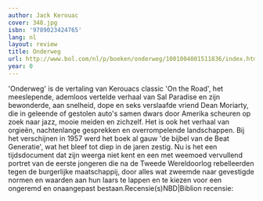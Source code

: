 ```yaml
---
author: Jack Kerouac
cover: 348.jpg
isbn: '9789023424765'
lang: nl
layout: review
title: Onderweg
url: http://www.bol.com/nl/p/boeken/onderweg/1001004001511836/index.html
year: 0
---
```

'Onderweg' is de vertaling van Kerouacs classic 'On the Road', het meeslepende, ademloos vertelde verhaal van Sal Paradise en zijn bewonderde, aan snelheid, dope en seks verslaafde vriend Dean Moriarty, die in geleende of gestolen auto's samen dwars door Amerika scheuren op zoek naar jazz, mooie meiden en zichzelf. Het is ook het verhaal van orgieën, nachtenlange gesprekken en overrompelende landschappen. Bij het verschijnen in 1957 werd het boek al gauw 'de bijbel van de Beat Generatie', wat het bleef tot diep in de jaren zestig. Nu is het een tijdsdocument dat zijn weerga niet kent en een met weemoed vervullend portret van de eerste jongeren die na de Tweede Wereldoorlog rebelleerden tegen de burgerlijke maatschappij, door alles wat zweemde naar gevestigde normen en waarden aan hun laars te lappen en te kiezen voor een ongeremd en onaangepast bestaan.Recensie(s)NBD|Biblion recensie:
